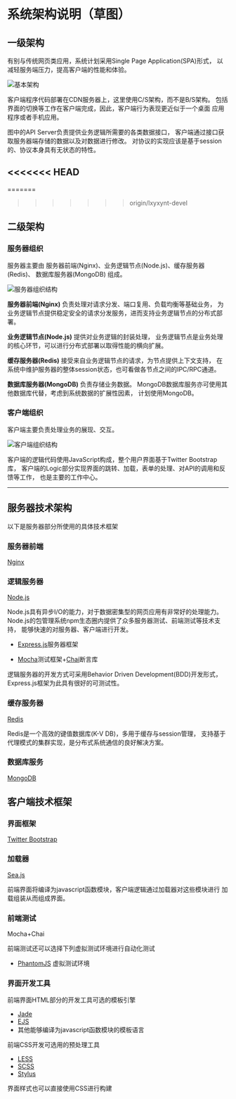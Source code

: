 系统架构说明（草图）
====================

一级架构
--------

有别与传统网页类应用，系统计划采用Single Page Application(SPA)形式，
以减轻服务端压力，提高客户端的性能和体验。

![基本架构](../img/overview-arch.png)

客户端程序代码部署在CDN服务器上，这里使用C/S架构，而不是B/S架构。
包括界面的切换等工作在客户端完成，因此，客户端行为表现更近似于一个桌面
应用程序或者手机应用。

图中的API Server负责提供业务逻辑所需要的各类数据接口，
客户端通过接口获取服务器端存储的数据以及对数据进行修改。
对协议的实现应该是基于session的、协议本身具有无状态的特性。

<<<<<<< HEAD
----------------------------------
=======
>>>>>>> origin/lxyxynt-devel

二级架构
--------

### 服务器组织

服务器主要由 服务器前端(Nginx)、业务逻辑节点(Node.js)、缓存服务器(Redis)、
数据库服务器(MongoDB) 组成。

![服务器组织结构](../img/server-arch.png)

**服务器前端(Nginx)** 负责处理对请求分发、端口复用、负载均衡等基础业务，
为业务逻辑节点提供稳定安全的请求分发服务，进而支持业务逻辑节点的分布式部署。

**业务逻辑节点(Node.js)** 提供对业务逻辑的封装处理，
业务逻辑节点是业务处理的核心环节，可以进行分布式部署以取得性能的横向扩展。

**缓存服务器(Redis)** 接受来自业务逻辑节点的请求，为节点提供上下文支持，
在系统中维护服务器的整体session状态，也可看做各节点之间的IPC/RPC通道。

**数据库服务器(MongoDB)** 负责存储业务数据。
MongoDB数据库服务亦可使用其他数据库代替，考虑到系统数据的扩展性因素，
计划使用MongoDB。

### 客户端组织

客户端主要负责处理业务的展现、交互。

![客户端组织结构](../img/client-arch.png)

客户端的逻辑代码使用JavaScript构成，整个用户界面基于Twitter Bootstrap库，
客户端的Logic部分实现界面的跳转、加载，表单的处理、对API的调用和反馈等工作，
也是主要的工作中心。

--------------------

服务器技术架构
--------------

以下是服务器部分所使用的具体技术框架

### 服务器前端

[Nginx](http://nginx.org)

### 逻辑服务器

[Node.js](http://nodejs.org)

Node.js具有异步I/O的能力，对于数据密集型的网页应用有非常好的处理能力。
Node.js的包管理系统npm生态圈内提供了众多服务器测试、前端测试等技术支持，
能够快速的对服务器、客户端进行开发。

* [Express.js](http://expressjs.com)服务器框架

* [Mocha](http://visionmedia.github.io/mocha/)测试框架+[Chai](http://chaijs.com)断言库

逻辑服务器的开发方式可采用Behavior Driven Development(BDD)开发形式，
Express.js框架为此具有很好的可测试性。

### 缓存服务器

[Redis](http://redis.io)

Redis是一个高效的键值数据库(K-V DB)，多用于缓存与session管理，
支持基于代理模式的集群实现，是分布式系统通信的良好解决方案。

### 数据库服务

[MongoDB](http://mongodb.org)

客户端技术框架
--------------

### 界面框架

[Twitter Bootstrap](http://twitter.github.io/bootstrap/)

### 加载器  

[Sea.js](http://seajs.org/)

前端界面将编译为javascript函数模块，客户端逻辑通过加载器对这些模块进行
加载组装从而组成界面。

### 前端测试

Mocha+Chai

前端测试还可以选择下列虚拟测试环境进行自动化测试

* [PhantomJS](http://phantomjs.org/) 虚拟测试环境

### 界面开发工具

前端界面HTML部分的开发工具可选的模板引擎

* [Jade](http://jade-lang.com)
* [EJS](http://embeddedjs.com/)
* 其他能够编译为javascript函数模块的模板语言

前端CSS开发可选用的预处理工具

* [LESS](http://lesscss.net)
* [SCSS](http://sass-lang.com)
* [Stylus](http://learnboost.github.io/stylus/)

界面样式也可以直接使用CSS进行构建

